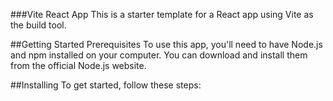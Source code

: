 ###Vite React App
This is a starter template for a React app using Vite as the build tool.

##Getting Started
Prerequisites
To use this app, you'll need to have Node.js and npm installed on your computer. You can download and install them from the official Node.js website.

##Installing
To get started, follow these steps:

